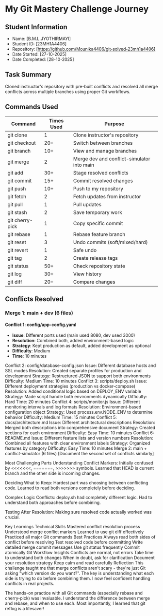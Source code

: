 # My Git Mastery Challenge Journey

## Student Information
- Name: [B.M.L.JYOTHIRMAYI]
- Student ID: [23MH1A4406]
- Repository: [https://github.com/Mounika4406/git-solved-23mh1a4406]
- Date Started: [27-10-2025]
- Date Completed: [28-10-2025]
## Task Summary
Cloned instructor's repository with pre-built conflicts and resolved all 
merge conflicts across multiple branches using proper Git workflows.
## Commands Used

| Command | Times Used | Purpose |
|---------|------------|----------|
| git clone | 1 | Clone instructor's repository |
| git checkout | 20+ | Switch between branches |
| git branch | 10+ | View and manage branches |
| git merge | 2 | Merge dev and conflict-simulator into main |
| git add | 30+ | Stage resolved conflicts |
| git commit | 15+ | Commit resolved changes |
| git push | 10+ | Push to my repository |
| git fetch | 2 | Fetch updates from instructor |
| git pull | 1 | Pull updates |
| git stash | 2 | Save temporary work |
| git cherry-pick | 1 | Copy specific commit |
| git rebase | 1 | Rebase feature branch |
| git reset | 3 | Undo commits (soft/mixed/hard) |
| git revert | 1 | Safe undo |
| git tag | 2 | Create release tags |
| git status | 50+ | Check repository state |
| git log | 30+ | View history |
| git diff | 20+ | Compare changes |

## Conflicts Resolved

### Merge 1: main + dev (6 files)

#### Conflict 1: config/app-config.yaml
- **Issue**: Different ports used (main used 8080, dev used 3000)
- **Resolution**: Combined both, added environment-based logic
- **Strategy**: Kept production as default, added development as optional
- **Difficulty**: Medium
- **Time**: 10 minutes

Conflict 2: config/database-config.json
Issue: Different database hosts and SSL modes
Resolution: Created separate profiles for production and development
Strategy: Restructured JSON to support both environments
Difficulty: Medium
Time: 10 minutes
Conflict 3: scripts/deploy.sh
Issue: Different deployment strategies (production vs docker-compose)
Resolution: Added conditional logic based on DEPLOY_ENV variable
Strategy: Made script handle both environments dynamically
Difficulty: Hard
Time: 20 minutes
Conflict 4: scripts/monitor.js
Issue: Different monitoring intervals and log formats
Resolution: Environment-based configuration object
Strategy: Used process.env.NODE_ENV to determine behavior
Difficulty: Medium
Time: 15 minutes
Conflict 5: docs/architecture.md
Issue: Different architectural descriptions
Resolution: Merged both descriptions into comprehensive document
Strategy: Created sections for each environment
Difficulty: Easy
Time: 10 minutes
Conflict 6: README.md
Issue: Different feature lists and version numbers
Resolution: Combined all features with clear environment labels
Strategy: Organized features by category
Difficulty: Easy
Time: 10 minutes
Merge 2: main + conflict-simulator (6 files)
[Document the second set of conflicts similarly]

Most Challenging Parts
Understanding Conflict Markers: Initially confused by <<<<<<<, =======, >>>>>>> symbols. Learned that HEAD is current branch and the other side is incoming changes.

Deciding What to Keep: Hardest part was choosing between conflicting code. Learned to read both versions completely before deciding.

Complex Logic Conflicts: deploy.sh had completely different logic. Had to understand both approaches before combining.

Testing After Resolution: Making sure resolved code actually worked was crucial.

Key Learnings
Technical Skills
Mastered conflict resolution process
Understood merge conflict markers
Learned to use git diff effectively
Practiced all major Git commands
Best Practices
Always read both sides of conflict before resolving
Test resolved code before committing
Write detailed merge commit messages
Use git status frequently
Commit atomically
Git Workflow Insights
Conflicts are normal, not errors
Take time to understand both changes
When in doubt, ask for clarification
Document your resolution strategy
Keep calm and read carefully
Reflection
This challenge taught me that merge conflicts aren't scary - they're just Git asking "which version do you want?". The key is understanding what each side is trying to do before combining them. I now feel confident handling conflicts in real projects.

The hands-on practice with all Git commands (especially rebase and cherry-pick) was invaluable. I understand the difference between merge and rebase, and when to use each. Most importantly, I learned that git reflog is a lifesaver!

